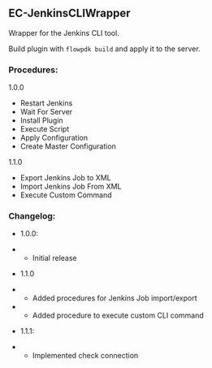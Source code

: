 ## EC-JenkinsCLIWrapper

Wrapper for the Jenkins CLI tool.

Build plugin with `flowpdk build` and apply it to the server.

### Procedures:

1.0.0
 - Restart Jenkins
 - Wait For Server
 - Install Plugin
 - Execute Script
 - Apply Configuration
 - Create Master Configuration
 
 1.1.0
 - Export Jenkins Job to XML
 - Import Jenkins Job From XML
 - Execute Custom Command

### Changelog:

- 1.0.0:
- - Initial release
    
- 1.1.0
- - Added procedures for Jenkins Job import/export
- - Added procedure to execute custom CLI command

- 1.1.1:
- - Implemented check connection